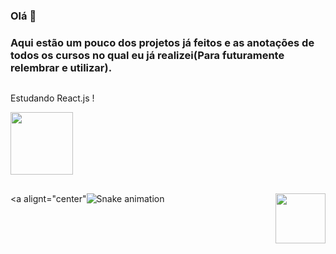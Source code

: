 ### Olá 👋
    
### Aqui estão um pouco dos projetos já feitos e as anotações de todos os cursos no qual eu já realizei(Para futuramente relembrar e utilizar).

##

<div font_size="1.4rem"> 
    Estudando React.js ! <img heigth="15px" width="15px" src="https://cdn.jsdelivr.net/gh/devicons/devicon/icons/react/react-original.svg" />
</div>

<a href="https://www.linkedin.com/in/ericmli/"><img heigth="100px" width="100px" src="https://cdn.jsdelivr.net/gh/devicons/devicon/icons/linkedin/linkedin-original-wordmark.svg" /></a>

##

<img align="right" heigth="80px" width="80px" src="https://media.giphy.com/media/bGgsc5mWoryfgKBx1u/giphy.gif">

<a alignt="center"![Snake animation](https://github.com/ericmli/ericmli/blob/output/github-contribution-grid-snake.svg)</a>
  

